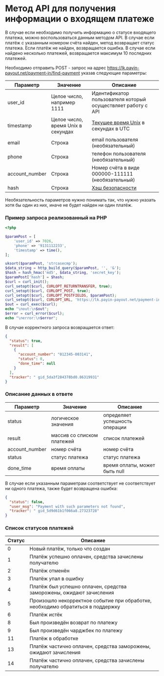 # Метод API для получения информации о входящем платеже

В случае если необходимо получить информацию о статусе входящего платежа, можно воспользоваться
данным методом API. В случае если платёж с указанным номером счёта найден, метод возвращает статус платежа.
Если платёж не найден, возвращается ошибка. В случае если найдено несколько платежей, возвращается максимум
10 последних платежей.

Необходимо отправить POST - запрос на адрес
https://lk.payin-payout.net/payment-in/find-payment указав следующие параметры:

|Параметр|Значение|Описание|
|---|---|---|
|user_id   | Целое число, например 1111   |Идентификатор пользователя который осуществляет работу с API   |
|timestamp   | Целое число, время Unix в секундах | [Текущее время Unix](calculate-hash.md#Метка-текущего-времени-в-параметрах) в секундах в UTC |
|email   | Строка  |email пользователя (необязательный) |
|phone   | Строка  |телефон пользователя (необязательный)   |
|account_number   | Строка  |Номер счёта в виде 000000-111111 (необязательный) |
|hash   | Строка  |[Хэш безопасности](calculate-hash.md)   |

Необязательность параметров нужно понимать так, что нужно указать хотя бы один из них, иначе не будет найден
ни один платёж.

### Пример запроса реализованный на PHP

```php
<?php

$paramPost = [
    'user_id' => 7026,
    'phone' => '9131112233',
    'timestamp' => time(),
];

uksort($paramPost, 'strcasecmp');
$data_string = http_build_query($paramPost, '', '&');
$hash = hash_hmac('md5', $data_string, 'secret_key');
$paramPost['hash'] = $hash;
$curl = curl_init();
curl_setopt($curl, CURLOPT_RETURNTRANSFER, true);
curl_setopt($curl, CURLOPT_POST, true);
curl_setopt($curl, CURLOPT_POSTFIELDS, $paramPost);
curl_setopt($curl, CURLOPT_URL, 'https://lk.payin-payout.net/payment-in/find-payment');
$out = curl_exec($curl);
echo "\nout:\n$out";
$error = curl_error($curl);
echo "\nerror:\n$error";
```

В случае корректного запроса возвращается ответ:

```json
{
  "status": true,
  "result": [
    {
      "account_number": "012345-003141",
      "status": 0,
      "done_time": null
    }
  ],
  "tracker": " gid_5da3f284378bd0.86319931"
}

```

### Описание данных в ответе

|Параметр|Значение|Описание|
|---|---|---|
|status   | логическое значения   |определяет успешность операции  |
|result   |массив со списком платежей   |список платежей  |
|account_number   |номер счёта   |номер счёта   |
|status   |статус платежа   |статус платежа   |
|done_time   |время оплаты   |время оплаты, может быть null |

В случае если указанным параметрам соответствует не соответствует ни одного платежа, также будет возвращена ошибка:

```json
{
  "status": false,
  "user_msg": "Payment with such parameters not found",
  "tracker": " gid_5d9d61b1f066a8.27323728"
}
```

### Список статусов платежей

|Статус|Описание|
|---|---|
|0   | Новый платёж, только что создан
|1   |Платёж успешно оплачен, средства зачислены получателю
|2   |Платёж отменён
|3   |Платёж упал в ошибку
|4   |Платёж был успешно оплачен, средства заморожены, ожидают зачисления
|5   |Произошло некорректное событие при обработке, необходимо обратиться в поддержку
|6   |Платёж истёк
|8   |Был произведён возврат по платежу
|9   |Был произведён чарджбек по платежу
|11   |Платёж в обработке
|13   |Платёж частично оплачен, средства заморожены, ожидают зачисления
|14   |Платёж частично оплачен, средства зачислены получателю
